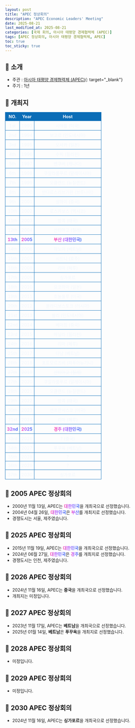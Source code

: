 ```yaml
---
layout: post
title: "APEC 정상회의"
description: "APEC Economic Leaders' Meeting"
date: 2025-08-21
last_modified_at: 2025-08-21
categories: [국제 회의, 아시아 태평양 경제협력체 (APEC)]
tags: [APEC 정상회의, 아시아 태평양 경제협력체, APEC]
toc: true
toc_sticky: true
---
```

<style>
    /* 테이블 서식 */
    table {
        width: 100%;
        border-collapse: collapse;
        font-size: 14px;
        color: #f0f6fc;
      }
      th, td {
        border: 1px solid #0B6DB7;
        padding: 5px;
        text-align: center;
        font-weight: normal;
      }
</style>
## 📜 소개
* 주관 : [아시아 태평양 경제협력체 (APEC)](https://www.apec.org/){: target="_blank"}
* 주기 : 1년

## 📜 개최지
<html>

<head>
    <meta charset="UTF-8">
</head>

<body>
    <table>
        <tr style="background: #0B6DB7;">
            <th style="width: 15%; font-weight: bold;">NO.</th>
            <th style="width: 15%; font-weight: bold;">Year</th>
            <th style="width: 70%; font-weight: bold;">Host</th>
        </tr>
        <tr>
            <th>1st</th>
            <th>1993</th>
            <th>시애틀 (미국)</th>
        </tr>
        <tr>
            <th>2nd</th>
            <th>1994</th>
            <th>보고르 (인도네시아)</th>
        </tr>
        <tr>
            <th>3rd</th>
            <th>1995</th>
            <th>오사카 (일본)</th>
        </tr>
        <tr>
            <th>4th</th>
            <th>1996</th>
            <th>수빅 (필리핀)</th>
        </tr>
        <tr>
            <th>5th</th>
            <th>1997</th>
            <th>밴쿠버 (캐나다)</th>
        </tr>
        <tr>
            <th>6th</th>
            <th>1998</th>
            <th>쿠알라룸푸르 (말레이시아)</th>
        </tr>
        <tr>
            <th>7th</th>
            <th>1999</th>
            <th>오클랜드 (뉴질랜드)</th>
        </tr>
        <tr>
            <th>8th</th>
            <th>2000</th>
            <th>반다르스리브가완 (브루나이)</th>
        </tr>
        <tr>
            <th>9th</th>
            <th>2001</th>
            <th>상하이 (중국)</th>
        </tr>
        <tr>
            <th>10th</th>
            <th>2002</th>
            <th>로스카보스 (멕시코)</th>
        </tr>
        <tr>
            <th>11th</th>
            <th>2003</th>
            <th>방콕 (태국)</th>
        </tr>
        <tr>
            <th>12th</th>
            <th>2004</th>
            <th>산티아고 (칠레)</th>
        </tr>
        <tr>
            <th><span style="background: text linear-gradient(to right, #FF43A8, #BE5DFA, #776CFF, #4172F2); font-weight: bold; -webkit-background-clip: text; -webkit-text-fill-color: transparent;">13th</span></th>
            <th><span style="background: text linear-gradient(to right, #FF43A8, #BE5DFA, #776CFF, #4172F2); font-weight: bold; -webkit-background-clip: text; -webkit-text-fill-color: transparent;">2005</span></th>
            <th><span style="background: text linear-gradient(to right, #FF43A8, #BE5DFA, #776CFF, #4172F2); font-weight: bold; -webkit-background-clip: text; -webkit-text-fill-color: transparent;">부산 (대한민국)</span></th>
        </tr>
        <tr>
            <th>14th</th>
            <th>2006</th>
            <th>하노이 (베트남)</th>
        </tr>
        <tr>
            <th>15th</th>
            <th>2007</th>
            <th>시드니 (호주)</th>
        </tr>
        <tr>
            <th>16th</th>
            <th>2008</th>
            <th>리마 (페루)</th>
        </tr>
        <tr>
            <th>17th</th>
            <th>2009</th>
            <th>싱가포르</th>
        </tr>
        <tr>
            <th>18th</th>
            <th>2010</th>
            <th>요코하마 (일본)</th>
        </tr>
        <tr>
            <th>19th</th>
            <th>2011</th>
            <th>호놀룰루 (미국)</th>
        </tr>
        <tr>
            <th>20th</th>
            <th>2012</th>
            <th>블라디보스토크 (러시아)</th>
        </tr>
        <tr>
            <th>21st</th>
            <th>2013</th>
            <th>발리 (인도네시아)</th>
        </tr>
        <tr>
            <th>22nd</th>
            <th>2014</th>
            <th>베이징 (중국)</th>
        </tr>
        <tr>
            <th>23rd</th>
            <th>2015</th>
            <th>마닐라 (필리핀)</th>
        </tr>
        <tr>
            <th>24th</th>
            <th>2016</th>
            <th>리마 (페루)</th>
        </tr>
        <tr>
            <th>25th</th>
            <th>2017</th>
            <th>다낭 (베트남)</th>
        </tr>
        <tr>
            <th>26th</th>
            <th>2018</th>
            <th>포트모르즈비 (파푸아뉴기니)</th>
        </tr>
        <tr>
            <th><del>27th</del></th>
            <th><del>2019</del></th>
            <th><del>산티아고 (칠레)</del></th>
        </tr>
        <tr>
            <th>27th</th>
            <th>2020</th>
            <th>쿠알라룸푸르 (말레이시아)</th>
        </tr>
        <tr>
            <th>28th</th>
            <th>2021</th>
            <th>오클랜드 (뉴질랜드)</th>
        </tr>
        <tr>
            <th>29th</th>
            <th>2022</th>
            <th>방콕 (태국)</th>
        </tr>
        <tr>
            <th>30th</th>
            <th>2023</th>
            <th>샌프란시스코 (미국)</th>
        </tr>
        <tr>
            <th>31st</th>
            <th>2024</th>
            <th>리마 (페루)</th>
        </tr>
        <tr>
            <th><span style="background: text linear-gradient(to right, #FF43A8, #BE5DFA, #776CFF, #4172F2); font-weight: bold; -webkit-background-clip: text; -webkit-text-fill-color: transparent;">32nd</span></th>
            <th><span style="background: text linear-gradient(to right, #FF43A8, #BE5DFA, #776CFF, #4172F2); font-weight: bold; -webkit-background-clip: text; -webkit-text-fill-color: transparent;">2025</span></th>
            <th><span style="background: text linear-gradient(to right, #FF43A8, #BE5DFA, #776CFF, #4172F2); font-weight: bold; -webkit-background-clip: text; -webkit-text-fill-color: transparent;">경주 (대한민국)</span></th>
        </tr>
        <tr>
            <th>33rd</th>
            <th>2026</th>
            <th>? (중국)</th>
        </tr>
        <tr>
            <th>34th</th>
            <th>2027</th>
            <th>푸꾸옥 (베트남)</th>
        </tr>
        <tr>
            <th>35th</th>
            <th>2028</th>
            <th>?</th>
        </tr>
        <tr>
            <th>36th</th>
            <th>2029</th>
            <th>?</th>
        </tr>
        <tr>
            <th>37th</th>
            <th>2030</th>
            <th>싱가포르</th>
        </tr>
    </table>
</body>

</html>

## 📜 2005 APEC 정상회의
* 2000년 11월 13일, APEC는 <span style="background: text linear-gradient(to right, #FF43A8, #BE5DFA, #776CFF, #4172F2); font-weight: bold; -webkit-background-clip: text; -webkit-text-fill-color: transparent;">대한민국</span>을 개최국으로 선정했습니다.
* 2004년 04월 26일, <span style="background: text linear-gradient(to right, #FF43A8, #BE5DFA, #776CFF, #4172F2); font-weight: bold; -webkit-background-clip: text; -webkit-text-fill-color: transparent;">대한민국</span>은 <span style="background: text linear-gradient(to right, #FF43A8, #BE5DFA, #776CFF, #4172F2); font-weight: bold; -webkit-background-clip: text; -webkit-text-fill-color: transparent;">부산</span>를 개최지로 선정했습니다.
* 경쟁도시는 서울, 제주였습니다.

## 📜 2025 APEC 정상회의
* 2015년 11월 19일, APEC는 <span style="background: text linear-gradient(to right, #FF43A8, #BE5DFA, #776CFF, #4172F2); font-weight: bold; -webkit-background-clip: text; -webkit-text-fill-color: transparent;">대한민국</span>을 개최국으로 선정했습니다.
* 2024년 06월 27일, <span style="background: text linear-gradient(to right, #FF43A8, #BE5DFA, #776CFF, #4172F2); font-weight: bold; -webkit-background-clip: text; -webkit-text-fill-color: transparent;">대한민국</span>은 <span style="background: text linear-gradient(to right, #FF43A8, #BE5DFA, #776CFF, #4172F2); font-weight: bold; -webkit-background-clip: text; -webkit-text-fill-color: transparent;">경주</span>를 개최지로 선정했습니다.
* 경쟁도시는 인천, 제주였습니다.

## 📜 2026 APEC 정상회의
* 2024년 11월 16일, APEC는 <span style="font-weight: bold;">중국</span>을 개최국으로 선정했습니다.
* 개최지는 미정입니다.

## 📜 2027 APEC 정상회의
* 2023년 11월 17일, APEC는 <span style="font-weight: bold;">베트남</span>을 개최국으로 선정했습니다.
* 2025년 01월 14일, <span style="font-weight: bold;">베트남</span>은 <span style="font-weight: bold;">푸꾸옥</span>을 개최지로 선정했습니다.

## 📜 2028 APEC 정상회의
* 미정입니다.

## 📜 2029 APEC 정상회의
* 미정입니다.

## 📜 2030 APEC 정상회의
* 2024년 11월 16일, APEC는 <span style="font-weight: bold;">싱가포르</span>을 개최국으로 선정했습니다.
